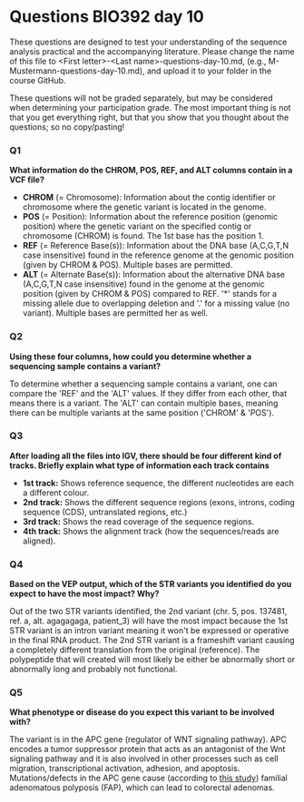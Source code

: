 
# Questions BIO392 day 10
These questions are designed to test your understanding of the sequence analysis practical and the accompanying literature. Please change the name of this file to \<First letter\>-\<Last name\>-questions-day-10.md, (e.g., M-Mustermann-questions-day-10.md), and upload it to your folder in the course GitHub.

These questions will not be graded separately, but may be considered when determining your participation grade. The most important thing is not that you get everything right, but that you show that you thought about the questions; so no copy/pasting!

### Q1
**What information do the CHROM, POS, REF, and ALT columns contain in a VCF file?**

* **CHROM** (= Chromosome): Information about the contig identifier or chromosome where the genetic variant is located in the genome.
* **POS** (= Position): Information about the reference position (genomic position) where the genetic variant on the specified contig or chromosome (CHROM) is found. The 1st base has the position 1.
* **REF** (= Reference Base(s)): Information about the DNA base (A,C,G,T,N case insensitive) found in the reference genome at the genomic position (given by CHROM & POS). Multiple bases are permitted.
* **ALT** (= Alternate Base(s)): Information about the alternative DNA base (A,C,G,T,N case insensitive) found in the genome at the genomic position (given by CHROM & POS) compared to REF. '*' stands for a missing allele due to overlapping deletion and '.' for a missing value (no variant). Multiple bases are permitted her as well.

### Q2
**Using these four columns, how could you determine whether a sequencing sample contains a variant?**

To determine whether a sequencing sample contains a variant, one can compare the 'REF' and the 'ALT' values. If they differ from each other, that means there is a variant. The 'ALT' can contain multiple bases, meaning there can be multiple variants at the same position ('CHROM' & 'POS').

### Q3
**After loading all the files into IGV, there should be four different kind of tracks. Briefly explain what type of information each track contains**

* **1st track:** Shows reference sequence, the different nucleotides are each a different colour.
* **2nd track:** Shows the different sequence regions (exons, introns, coding sequence (CDS), untranslated regions, etc.)
* **3rd track:** Shows the read coverage of the sequence regions.
* **4th track:** Shows the alignment track (how the sequences/reads are aligned).

### Q4
**Based on the VEP output, which of the STR variants you identified do you expect to have the most impact? Why?**

Out of the two STR variants identified, the 2nd variant (chr. 5, pos. 137481, ref. a, alt. agagagaga, patient_3) will have the most impact because the 1st STR variant is an intron variant meaning it won't be expressed or operative in the final RNA product. The 2nd STR variant is a frameshift variant causing a completely different translation from the original (reference). The polypeptide that will created will most likely be either be abnormally short or abnormally long and probably not functional.

### Q5
**What phenotype or disease do you expect this variant to be involved with?**

The variant is in the APC gene (regulator of WNT signaling pathway). APC encodes a tumor suppressor protein that acts as an antagonist of the Wnt signaling pathway and it is also involved in other processes such as cell migration, transcriptional activation, adhesion, and apoptosis. Mutations/defects in the APC gene cause (according to [this study](https://pubmed.ncbi.nlm.nih.gov/10470088/#:~:text=APC%20is%20often%20cited%20as,also%20have%20two%20APC%20mutations.)) familial adenomatous polyposis (FAP), which can lead to colorectal adenomas.

